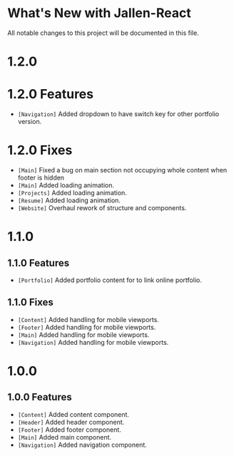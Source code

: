 # What's New with Jallen-React

All notable changes to this project will be documented in this file.

# 1.2.0

# 1.2.0 Features

- `[Navigation]` Added dropdown to have switch key for other portfolio version.

# 1.2.0 Fixes


- `[Main]` Fixed a bug on main section not occupying whole content when footer is hidden
- `[Main]` Added loading animation.
- `[Projects]` Added loading animation.
- `[Resume]` Added loading animation.
- `[Website]` Overhaul rework of structure and components.

# 1.1.0

## 1.1.0 Features

- `[Portfolio]` Added portfolio content for to link online portfolio.

## 1.1.0 Fixes

- `[Content]` Added handling for mobile viewports.
- `[Footer]` Added handling for mobile viewports.
- `[Main]` Added handling for mobile viewports.
- `[Navigation]` Added handling for mobile viewports.

# 1.0.0

## 1.0.0 Features

- `[Content]` Added content component.
- `[Header]` Added header component.
- `[Footer]` Added footer component.
- `[Main]` Added main component.
- `[Navigation]` Added navigation component.

